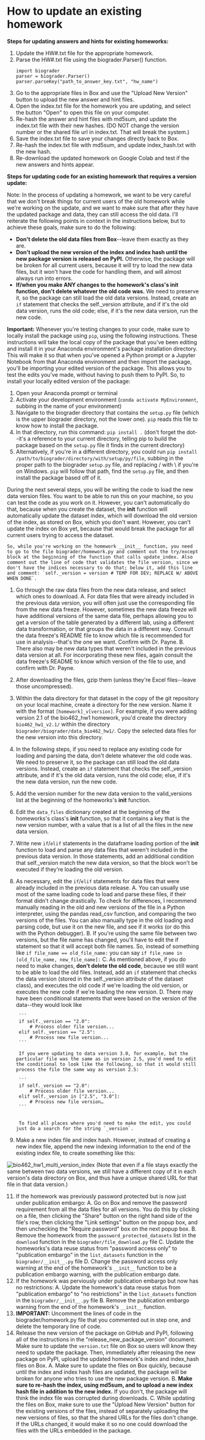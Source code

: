 # How to update an existing homework

**Steps for updating answers and hints for existing homeworks:**
1. Update the HW#.txt file for the appropriate homework.
2. Parse the HW#.txt file using the biograder.Parser() function.
    ```
    import biograder
    parser = biograder.Parser()
    parser.parseKey("path_to_answer_key.txt", "hw_name")
    ```
3. Go to the appropriate files in Box and use the "Upload New Version" button to upload the new answer and hint files.
4. Open the index.txt file for the homework you are updating, and select the button "Open" to open this file on your computer.
5. Re-hash the answer and hint files with md5sum, and update the index.txt file with their new hashes. (DO NOT change the version number or the shared file url in index.txt. That will break the system.)
6. Save the index.txt file to save your changes directly back to Box.
7. Re-hash the index.txt file with md5sum, and update index_hash.txt with the new hash.
8. Re-download the updated homework on Google Colab and test if the new answers and hints appear.

**Steps for updating code for an existing homework that requires a version update:**

Note: In the process of updating a homework, we want to be very careful that we don't break things for current users of the old homework while we're working on the update, and we want to make sure that after they have the updated package and data, they can still access the old data. I'll reiterate the following points in context in the instructions below, but to achieve these goals, make sure to do the following:

*   **Don't delete the old data files from Box**--leave them exactly as they are.
*   **Don't upload the new version of the index and index hash until the new package version is released on PyPI.** Otherwise, the package will be broken for all current users, because it will try to load the new data files, but it won't have the code for handling them, and will almost always run into errors.
*   **If/when you make ANY changes to the homework's class's __init__ function, don't delete whatever the old code was.** We need to preserve it, so the package can still load the old data versions. Instead, create an `if` statement that checks the self._version attribute, and if it's the old data version, runs the old code; else, if it's the new data version, run the new code.

**Important:** Whenever you're testing changes to your code, make sure to locally install the package using `pip`, using the following instructions. These instructions will take the local copy of the package that you've been editing and install it in your Anaconda environment's package installation directory. This will make it so that when you've opened a Python prompt or a Jupyter Notebook from that Anaconda environment and then import the package, you'll be importing your edited version of the package. This allows you to test the edits you've made, without having to push them to PyPI. So, to install your locally edited version of the package:
1. Open your Anaconda prompt or terminal
2. Activate your development environment (`conda activate MyEnvironment`, subbing in the name of your environment)
3. Navigate to the biograder directory that contains the `setup.py` file (which is the upper biograder directory, not the lower one). `pip` reads this file to know how to install the package.
4. In that directory, run this command: `pip install .` (don't forget the dot--it's a reference to your current directory, telling pip to build the package based on the `setup.py` file it finds in the current directory)
5. Alternatively, if you're in a different directory, you could run `pip install /path/to/biograder/directory/with/setup/py/file`, subbing in the proper path to the biograder `setup.py` file, and replacing / with \ if you're on Windows. `pip` will follow that path, find the `setup.py` file, and then install the package based off of it.

During the next several steps, you will be writing the code to load the new data version files. You want to be able to run this on your machine, so you can test the code as you work on it. However, you can't automatically do that, because when you create the dataset, the __init__ function will automatically update the dataset index, which will download the old version of the index, as stored on Box, which you don't want. However, you can't update the index on Box yet, because that would break the package for all current users trying to access the dataset.

    So, while you're working on the homework __init__ function, you need to go to the file biograder/homework.py and comment out the try/except block at the beginning of the function that calls update_index. Also comment out the line of code that validates the file version, since we don't have the indices necessary to do that; below it, add this line and comment: `self._version = version # TEMP FOR DEV; REPLACE W/ ABOVE WHEN DONE`.

1. Go through the raw data files from the new data release, and select which ones to download.
    A. For data files that were already included in the previous data version, you will often just use the corresponding file from the new data freeze. However, sometimes the new data freeze will have additional versions of the same data file, perhaps allowing you to get a version of the table generated by a different lab, using a different data transformation, or that groups the data in a different way. Consult the data freeze's README file to know which file is recommended for use in analysis--that's the one we want. Confirm with Dr. Payne.
    B. There also may be new data types that weren't included in the previous data version at all. For incorporating these new files, again consult the data freeze's README to know which version of the file to use, and confirm with Dr. Payne.
3. After downloading the files, gzip them (unless they're Excel files--leave those uncompressed).
4. Within the data directory for that dataset in the copy of the git repository on your local machine, create a directory for the new version. Name it with the format `[homework]_v[version]`. For example, if you were adding version 2.1 of the bio462_hw1 homework, you'd create the directory `bio462_hw1_v2.1/` within the directory `biograder/biograder/data_bio462_hw1/`. Copy the selected data files for the new version into this directory.
5. In the following steps, if you need to replace any existing code for loading and parsing the data, don't delete whatever the old code was. We need to preserve it, so the package can still load the old data versions. Instead, create an `if` statement that checks the self._version attribute, and if it's the old data version, runs the old code; else, if it's the new data version, run the new code.
6. Add the version number for the new data version to the valid_versions list at the beginning of the homeworks's __init__ function.
7. Edit the `data_files` dictionary created at the beginning of the homeworks's class's __init__ function, so that it contains a key that is the new version number, with a value that is a list of all the files in the new data version.
8. Write new `if`/`elif` statements in the dataframe loading portion of the __init__ function to load and parse any data files that weren't included in the previous data version. In those statements, add an additional condition that self._version match the new data version, so that the block won't be executed if they're loading the old version.
9. As necessary, edit the `if`/`elif` statements for data files that were already included in the previous data release. 
    A. You can usually use most of the same loading code to load and parse these files, if their format didn't change drastically. To check for differences, I recommend manually reading in the old and new versions of the file in a Python interpreter, using the pandas read_csv function, and comparing the two versions of the files. You can also manually type in the old loading and parsing code, but use it on the new file, and see if it works (or do this with the Python debugger).
    B. If you're using the same file between two versions, but the file name has changed, you'll have to edit the if statement so that it will accept both file names. So, instead of something like `if file_name == old_file_name:` you can say `if file_name in [old_file_name, new_file_name]:`
    C. As mentioned above, if you do need to make changes, **don't delete the old code**, because we still want to be able to load the old files. Instead, add an `if` statement that checks the data version (stored in the self._version attribute of the dataset class), and executes the old code if we're loading the old version, or executes the new code if we're loading the new version.
    D. There may have been conditional statements that were based on the version of the data--they would look like

        ```
        if self._version == "2.0":
            # Process older file version...
        elif self._version == "2.5":
            # Process new file version...
        ```

        If you were updating to data version 3.0, for example, but the particular file was the same as in version 2.5, you'd need to edit the conditional to look like the following, so that it would still process the file the same way as version 2.5:

        ```
        if self._version == "2.0":
            # Process older file version...
        elif self._version in ["2.5", "3.0"]:
            # Process new file version…
        ```


        To find all places where you'd need to make the edit, you could just do a search for the string `_version`.

10. Make a new index file and index hash. However, instead of creating a new index file, append the new indexing information to the end of the existing index file, to create something like this:

![bio462_hw1_multi_version_index](images/bio462_hw1_multi_version_index.png)
 (Note that even if a file stays exactly the same between two data versions, we still have a different copy of it in each version's data directory on Box, and thus have a unique shared URL for that file in that data version.)

11. If the homework was previously password protected but is now just under publication embargo:
    A. Go on Box and remove the password requirement from all the data files for all versions. You do this by clicking on a file, then clicking the "Share" button on the right hand side of the file's row, then clicking the "Link settings" button on the popup box, and then unchecking the "Require password" box on the next popup box.
    B. Remove the homework from the `password_protected_datasets` list in the `download` function in the `biograder/file_download.py` file
    C. Update the homeworks's data reuse status from "password access only" to "publication embargo" in the `list_datasets` function in the `biograder/__init__.py` file
    D. Change the password access only warning at the end of the homework's `__init__` function to be a publication embargo warning, with the publication embargo date.
12. If the homework was perviously under publication embargo but now has no restrictions:
    A. Update the homework's data reuse status from "publication embargo" to "no restrictions" in the `list_datasets` function in the `biograder/__init__.py` file
    B. Remove the publication embargo warning from the end of the homework's `__init__` function.
13. **IMPORTANT:** Uncomment the lines of code in the biograder/homework.py file that you commented out in step one, and delete the temporary line of code.
14. Release the new version of the package on GitHub and PyPI, following all of the instructions in the "release_new_package_version" document. Make sure to update the `version.txt` file on Box so users will know they need to update the package. Then, immediately after releasing the new package on PyPI, upload the updated homework's index and index_hash files on Box. 
    A. Make sure to update the files on Box quickly, because until the index and index hash files are updated, the package will be broken for anyone who tries to use the new package version. 
    B. **Make sure to re-hash the index, using md5sum, and to upload a new index hash file in addition to the new index.** If you don't, the package will think the index file was corrupted during downloads.
    C. While updating the files on Box, make sure to use the "Upload New Version" button for the existing versions of the files, instead of separately uploading the new versions of files, so that the shared URLs for the files don't change. If the URLs changed, it would make it so no one could download the files with the URLs embedded in the package.
